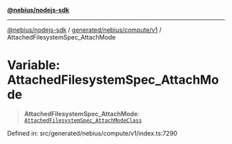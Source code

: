 [**@nebius/nodejs-sdk**](../../../../../README.md)

---

[@nebius/nodejs-sdk](../../../../../README.md) / [generated/nebius/compute/v1](../README.md) / AttachedFilesystemSpec_AttachMode

# Variable: AttachedFilesystemSpec_AttachMode

> **AttachedFilesystemSpec_AttachMode**: [`AttachedFilesystemSpec_AttachModeClass`](../type-aliases/AttachedFilesystemSpec_AttachModeClass.md)

Defined in: src/generated/nebius/compute/v1/index.ts:7290
